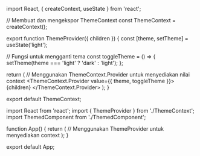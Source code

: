 <!-- file: ThemeContex.jsx -->

import React, { createContext, useState } from 'react';

// Membuat dan mengekspor ThemeContext
const ThemeContext = createContext();

export function ThemeProvider({ children }) {
const [theme, setTheme] = useState('light');

// Fungsi untuk mengganti tema
const toggleTheme = () => {
setTheme(theme === 'light' ? 'dark' : 'light');
};

return (
// Menggunakan ThemeContext.Provider untuk menyediakan nilai context
<ThemeContext.Provider value={{ theme, toggleTheme }}>
{children}
</ThemeContext.Provider>
);
}

export default ThemeContext;

<!-- file: app.jsx -->

import React from 'react';
import { ThemeProvider } from './ThemeContext';
import ThemedComponent from './ThemedComponent';

function App() {
return (
// Menggunakan ThemeProvider untuk menyediakan context
<ThemeProvider>
<ThemedComponent />
</ThemeProvider>
);
}

export default App;
